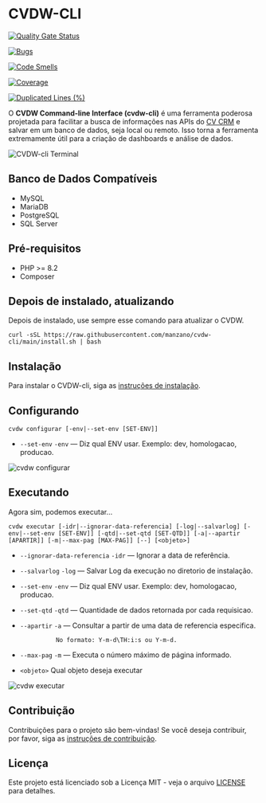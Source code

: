 
# CVDW-CLI

[![Quality Gate Status](https://sonarcloud.io/api/project_badges/measure?project=manzano_cvdw-cli&metric=alert_status)](https://sonarcloud.io/summary/new_code?id=manzano_cvdw-cli)

[![Bugs](https://sonarcloud.io/api/project_badges/measure?project=manzano_cvdw-cli&metric=bugs)](https://sonarcloud.io/summary/new_code?id=manzano_cvdw-cli)

[![Code Smells](https://sonarcloud.io/api/project_badges/measure?project=manzano_cvdw-cli&metric=code_smells)](https://sonarcloud.io/summary/new_code?id=manzano_cvdw-cli)

[![Coverage](https://sonarcloud.io/api/project_badges/measure?project=manzano_cvdw-cli&metric=coverage)](https://sonarcloud.io/summary/new_code?id=manzano_cvdw-cli)

[![Duplicated Lines (%)](https://sonarcloud.io/api/project_badges/measure?project=manzano_cvdw-cli&metric=duplicated_lines_density)](https://sonarcloud.io/summary/new_code?id=manzano_cvdw-cli)

O **CVDW Command-line Interface (cvdw-cli)** é uma ferramenta poderosa projetada para facilitar a busca de informações nas APIs do [CV CRM](https://www.cvcrm.com.br) e salvar em um banco de dados, seja local ou remoto. Isso torna a ferramenta extremamente útil para a criação de dashboards e análise de dados.

![CVDW-cli Terminal](imgs/terminal.gif "CVDW-cli")

## Banco de Dados Compatíveis

- MySQL
- MariaDB
- PostgreSQL
- SQL Server

## Pré-requisitos

- PHP >= 8.2
- Composer

## Depois de instalado, atualizando

Depois de instalado, use sempre esse comando para atualizar o CVDW.

```console
curl -sSL https://raw.githubusercontent.com/manzano/cvdw-cli/main/install.sh | bash
```

## Instalação

Para instalar o CVDW-cli, siga as [instruções de instalação](Install.md).

## Configurando

```console
cvdw configurar [-env|--set-env [SET-ENV]]
```

* `--set-env` `-env` — Diz qual ENV usar. Exemplo: dev, homologacao, producao.

![cvdw configurar](imgs/configurar.png "cvdw configurar")

## Executando
Agora sim, podemos executar...

```console
cvdw executar [-idr|--ignorar-data-referencia] [-log|--salvarlog] [-env|--set-env [SET-ENV]] [-qtd|--set-qtd [SET-QTD]] [-a|--apartir [APARTIR]] [-m|--max-pag [MAX-PAG]] [--] [<objeto>]
```

* `--ignorar-data-referencia` `-idr` — Ignorar a data de referência.
* `--salvarlog` `-log` — Salvar Log da execução no diretorio de instalação.
* `--set-env` `-env` — Diz qual ENV usar. Exemplo: dev, homologacao, producao.
* `--set-qtd` `-qtd` — Quantidade de dados retornada por cada requisicao.
* `--apartir` `-a` — Consultar a partir de uma data de referencia especifica.

                No formato: Y-m-d\TH:i:s ou Y-m-d.
* `--max-pag` `-m` — Executa o número máximo de página informado.
* `<objeto>` Qual objeto deseja executar

![cvdw executar](imgs/executar.png "cvdw executar")

## Contribuição

Contribuições para o projeto são bem-vindas! Se você deseja contribuir, por favor, siga as [instruções de contribuição](Developer.md).

## Licença

Este projeto está licenciado sob a Licença MIT - veja o arquivo [LICENSE](LICENSE) para detalhes.

